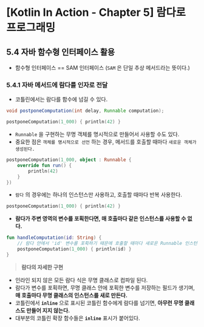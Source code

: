 # [Kotlin In Action - Chapter 5] 람다로 프로그래밍

## 5.4 자바 함수형 인터페이스 활용

- 함수형 인터페이스 == SAM 인터페이스 (`SAM` 은 단일 추상 메서드라는 뜻이다.)

### 5.4.1 자바 메서드에 람다를 인자로 전달

- 코틀린에서는 람다를 함수에 넘길 수 있다.

```java
void postponeComputation(int delay, Runnable computation);
```

```kotlin
postponeComputation(1_000) { println(42) }
```

- `Runnable` 을 구현하는 무명 객체를 명시적으로 만들어서 사용할 수도 있다.
- 중요한 점은 `객체를 명시적으로 선언` 하는 경우, 메서드를 호출할 때마다 `새로운 객체가 생성된다.`

```kotlin
postponeComputation(1_000, object : Runnable {
    override fun run() {
        println(42)
    }
})
```

- `람다` 의 경우에는 하나의 인스턴스만 사용하고, 호출할 때마다 반복 사용한다.

```kotlin
postponeComputation(1_000) { println(42) }
```

- **람다가 주변 영역의 변수를 포획한다면, 매 호출마다 같은 인스턴스를 사용할 수 없다.**

```kotlin
fun handleComputation(id: String) {
    // 람다 안에서 'id' 변수를 포획하기 때문에 호출할 때마다 새로운 Runnable 인스턴스를 만든다.
    postponeComputation(1_000) { println(id) }
}
```

> **람다의 자세한 구현**

- 인라인 되지 않은 모든 람다 식은 무명 클래스로 컴파일 된다.
- 람다가 변수를 포획하면, 무명 클래스 안에 포획한 변수를 저장하는 필드가 생기며, **매 호출마다 무명 클래스의 인스턴스를 새로 만든다.**
- 코틀린에서 **`inline`** 으로 표시된 코틀린 함수에게 람다를 넘기면, **아무런 무명 클래스도 만들어 지지 않는다.**
- 대부분의 코틀린 확장 함수들은 **`inline`** 표시가 붙어있다.
